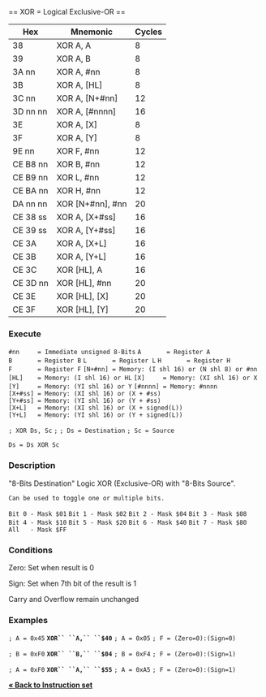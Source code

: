 \== XOR = Logical Exclusive-OR ==

| Hex      | Mnemonic             | Cycles |
| -------- | -------------------- | ------ |
| 38       | XOR A, A             | 8      |
| 39       | XOR A, B             | 8      |
| 3A nn    | XOR A, \#nn          | 8      |
| 3B       | XOR A, \[HL\]        | 8      |
| 3C nn    | XOR A, \[N+\#nn\]    | 12     |
| 3D nn nn | XOR A, \[\#nnnn\]    | 16     |
| 3E       | XOR A, \[X\]         | 8      |
| 3F       | XOR A, \[Y\]         | 8      |
| 9E nn    | XOR F, \#nn          | 12     |
| CE B8 nn | XOR B, \#nn          | 12     |
| CE B9 nn | XOR L, \#nn          | 12     |
| CE BA nn | XOR H, \#nn          | 12     |
| DA nn nn | XOR \[N+\#nn\], \#nn | 20     |
| CE 38 ss | XOR A, \[X+\#ss\]    | 16     |
| CE 39 ss | XOR A, \[Y+\#ss\]    | 16     |
| CE 3A    | XOR A, \[X+L\]       | 16     |
| CE 3B    | XOR A, \[Y+L\]       | 16     |
| CE 3C    | XOR \[HL\], A        | 16     |
| CE 3D nn | XOR \[HL\], \#nn     | 20     |
| CE 3E    | XOR \[HL\], \[X\]    | 20     |
| CE 3F    | XOR \[HL\], \[Y\]    | 20     |

### Execute

`#nn     = Immediate unsigned 8-Bits`
`A       = Register A`
`B       = Register B`
`L       = Register L`
`H       = Register H`
`F       = Register F`
`[N+#nn] = Memory: (I shl 16) or (N shl 8) or #nn`
`[HL]    = Memory: (I shl 16) or HL`
`[X]     = Memory: (XI shl 16) or X`
`[Y]     = Memory: (YI shl 16) or Y`
`[#nnnn] = Memory: #nnnn`
`[X+#ss] = Memory: (XI shl 16) or (X + #ss)`
`[Y+#ss] = Memory: (YI shl 16) or (Y + #ss)`
`[X+L]   = Memory: (XI shl 16) or (X + signed(L))`
`[Y+L]   = Memory: (YI shl 16) or (Y + signed(L))`

`; XOR Ds, Sc`
`;`
`; Ds = Destination`
`; Sc = Source`

`Ds = Ds XOR Sc`

### Description

"8-Bits Destination" Logic XOR (Exclusive-OR) with "8-Bits Source".

`Can be used to toggle one or multiple bits.`

`Bit 0 - Mask $01`
`Bit 1 - Mask $02`
`Bit 2 - Mask $04`
`Bit 3 - Mask $08`
`Bit 4 - Mask $10`
`Bit 5 - Mask $20`
`Bit 6 - Mask $40`
`Bit 7 - Mask $80`
`All   - Mask $FF`

### Conditions

Zero: Set when result is 0

Sign: Set when 7th bit of the result is 1

Carry and Overflow remain unchanged

### Examples

`; A = 0x45`
**`XOR`` ``A,`` ``$40`**
`; A = 0x05`
`; F = (Zero=0):(Sign=0)`

`; B = 0xF0`
**`XOR`` ``B,`` ``$04`**
`; B = 0xF4`
`; F = (Zero=0):(Sign=1)`

`; A = 0xF0`
**`XOR`` ``A,`` ``$55`**
`; A = 0xA5`
`; F = (Zero=0):(Sign=1)`

[**« Back to Instruction set**](S1C88_InstructionSet.md "wikilink")
